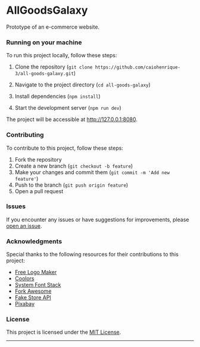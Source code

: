 # AllGoodsGalaxy

Prototype of an e-commerce website.

### Running on your machine

To run this project locally, follow these steps:

1. Clone the repository
   (`git clone https://github.com/caiohenrique-3/all-goods-galaxy.git`)

2. Navigate to the project directory (`cd all-goods-galaxy`)

3. Install dependencies (`npm install`)

4. Start the development server (`npm run dev`)

The project will be accessible at http://127.0.0.1:8080.

### Contributing

To contribute to this project, follow these steps:

1. Fork the repository
2. Create a new branch (`git checkout -b feature`)
3. Make your changes and commit them (`git commit -m 'Add new feature'`)
4. Push to the branch (`git push origin feature`)
5. Open a pull request

### Issues

If you encounter any issues or have suggestions for improvements, please
[open an issue](https://github.com/caiohenrique-3/all-goods-galaxy/issues).

### Acknowledgments

Special thanks to the following resources for their contributions to this
project:

- [Free Logo Maker](https://app.logo.com)
- [Coolors](https://coolors.co/8ecae6-219ebc-023047-ffb703-fb8500)
- [System Font Stack](https://systemfontstack.com/)
- [Fork Awesome](https://forkaweso.me/Fork-Awesome/)
- [Fake Store API](https://fakestoreapi.com/)
- [Pixabay](https://pixabay.com)

### License

This project is licensed under the [MIT License](LICENSE).

---
